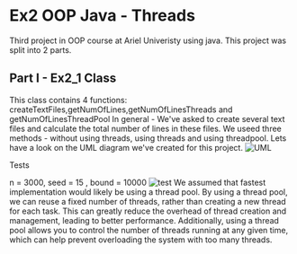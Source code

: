 
# Ex2  OOP Java - Threads

Third project in OOP course at Ariel Univeristy using java. This project was split into 2 parts.



## Part I - Ex2_1 Class
This class contains 4 functions: createTextFiles,getNumOfLines,getNumOfLinesThreads and getNumOfLinesThreadPool
In general - We've asked to create several text files and calculate the total
number of lines in these files. We  useed three methods - without using threads, using threads and using threadpool.
Lets have a look on the UML diagram we've created for this project.
![UML](https://user-images.githubusercontent.com/84707578/212106322-7317748b-01c3-45cc-bc03-3485956bcb75.png)

 Tests

n = 3000, seed = 15 , bound = 10000
![test](https://user-images.githubusercontent.com/84707578/212276693-eff00907-a83c-4dcd-a861-8e0ca038459b.png)
We assumed that fastest implementation would likely be using a thread pool. By using a thread pool, we can reuse a fixed number of threads, rather than creating a new thread for each task. This can greatly reduce the overhead of thread creation and management, leading to better performance. Additionally, using a thread pool allows you to control the number of threads running at any given time, which can help prevent overloading the system with too many threads.
